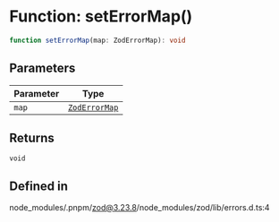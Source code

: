 # Function: setErrorMap()

```ts
function setErrorMap(map: ZodErrorMap): void
```

## Parameters

| Parameter | Type |
| ------ | ------ |
| `map` | [`ZodErrorMap`](../type-aliases/ZodErrorMap.md) |

## Returns

`void`

## Defined in

node\_modules/.pnpm/zod@3.23.8/node\_modules/zod/lib/errors.d.ts:4
